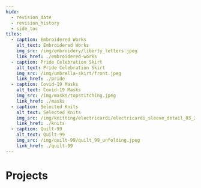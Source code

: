 ```yaml
---
hide:
  - revision_date
  - revision_history
  - side_toc
tiles:
  - caption: Embroidered Works
    alt_text: Embroidered Works
    img_src: /img/embroidery/liberty_letters.jpeg
    link_href: ./embroidered-works
  - caption: Pride Celebration Skirt
    alt_text: Pride Celebration Skirt
    img_src: /img/umbrella-skirt/front.jpeg
    link_href: ./pride
  - caption: Covid-19 Masks
    alt_text: Covid-19 Masks
    img_src: /img/masks/topstitching.jpeg
    link_href: ./masks
  - caption: Selected Knits
    alt_text: Selected Knits
    img_src: /img/knitting/electricardi/electricardi_sleeve_detail_03_2024.jpeg
    link_href: ./knits
  - caption: Quilt-99
    alt_text: Quilt-99
    img_src: /img/quilt-99/quilt_99_unfolding.jpeg
    link_href: ./quilt-99
---
```


# Projects
